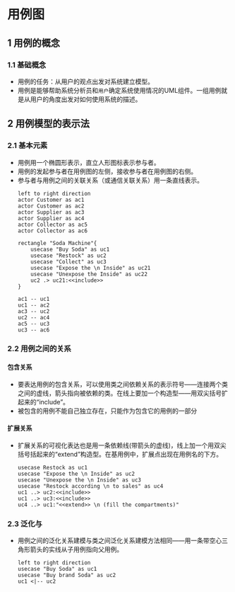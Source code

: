 <link rel=stylesheet href=style.css>
<h1> 用例图 </h1>
<h2> 1 用例的概念 </h2>
<h3> 1.1 基础概念 </h3>

  - 用例的任务：从用户的观点出发对系统建立模型。
  - 用例是能够帮助系统分析员和`用户`确定系统使用情况的UML组件。一组用例就是从用户的角度出发对如何使用系统的描述。

<h2> 2 用例模型的表示法 </h2>
<h3> 2.1 基本元素 </h3>

  - 用例用一个椭圆形表示，直立人形图标表示参与者。
  - 用例的发起参与者在用例图的左侧，接收参与者在用例图的右侧。
  - 参与者与用例之间的关联关系（或通信关联关系）用一条直线表示。
    ```plantuml
    left to right direction
    actor Customer as ac1
    actor Customer as ac2
    actor Supplier as ac3
    actor Supplier as ac4
    actor Collector as ac5 
    actor Collector as ac6 
   
    rectangle "Soda Machine"{
        usecase "Buy Soda" as uc1
        usecase "Restock" as uc2
        usecase "Collect" as uc3
        usecase "Expose the \n Inside" as uc21
        usecase "Unexpose the Inside" as uc22
        uc2 .> uc21:<<include>>
    }

    ac1 -- uc1
    uc1 -- ac2
    ac3 -- uc2
    uc2 -- ac4
    ac5 -- uc3
    uc3 -- ac6
    ```
<h3> 2.2 用例之间的关系 </h3>
<h4> 包含关系 </h4>

  - 要表达用例的包含关系，可以使用类之间依赖关系的表示符号——连接两个类之间的虚线，箭头指向被依赖的类。在线上要加一个构造型——用双尖括号扩起来的“include”。
  - 被包含的用例不能自己独立存在，只能作为包含它的用例的一部分

<h4> 扩展关系 </h4>

  - 扩展关系的可视化表达也是用一条依赖线(带箭头的虚线)，线上加一个用双尖括号括起来的“extend”构造型。在基用例中，扩展点出现在用例名的下方。<br>
    ```plantuml
    usecase Restock as uc1
    usecase "Expose the \n Inside" as uc2
    usecase "Unexpose the \n Inside" as uc3
    usecase "Restock according \n to sales" as uc4
    uc1 ..> uc2:<<include>>
    uc1 ..> uc3:<<include>>
    uc4 ..> uc1:"<<extend>> \n (fill the compartments)"
    ```

<h3> 2.3 泛化与 </h3>

  - 用例之间的泛化关系建模与类之间泛化关系建模方法相同——用一条带空心三角形箭头的实线从子用例指向父用例。<br>
    ```plantuml
    left to right direction
    usecase "Buy Soda" as uc1
    usecase "Buy brand Soda" as uc2
    uc1 <|-- uc2
    ```